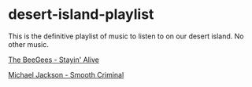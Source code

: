 # desert-island-playlist
This is the definitive playlist of music to listen to on our desert island. No other music.

[The BeeGees - Stayin' Alive](https://www.youtube.com/watch?v=I_izvAbhExY)

[Michael Jackson - Smooth Criminal](https://www.youtube.com/watch?v=CBrWNbjw3RA)
